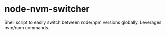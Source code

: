 # node-nvm-switcher
Shell script to easily switch between node/npm versions globally. Leverages nvm/npm commands. 
